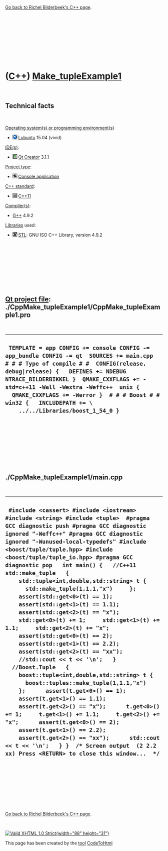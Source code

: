 

[Go back to Richel Bilderbeek's C++ page](Cpp.htm).

 

 

 

 

 

([C++](Cpp.htm)) [Make\_tupleExample1](CppMake_tupleExample1.htm)
=================================================================

 

Technical facts
---------------

 

[Operating system(s) or programming environment(s)](CppOs.htm)

-   ![Lubuntu](PicLubuntu.png) [Lubuntu](CppLubuntu.htm) 15.04 (vivid)

[IDE(s)](CppIde.htm):

-   ![Qt Creator](PicQtCreator.png) [Qt Creator](CppQtCreator.htm) 3.1.1

[Project type](CppQtProjectType.htm):

-   ![console](PicConsole.png) [Console
    application](CppConsoleApplication.htm)

[C++ standard](CppStandard.htm):

-   ![C++11](PicCpp11.png) [C++11](Cpp11.htm)

[Compiler(s)](CppCompiler.htm):

-   [G++](CppGpp.htm) 4.9.2

[Libraries](CppLibrary.htm) used:

-   ![STL](PicStl.png) [STL](CppStl.htm): GNU ISO C++ Library, version
    4.9.2

 

 

 

 

 

[Qt project file](CppQtProjectFile.htm): ./CppMake\_tupleExample1/CppMake\_tupleExample1.pro
--------------------------------------------------------------------------------------------

 

  ------------------------------------------------------------------------------------------------------------------------------------------------------------------------------------------------------------------------------------------------------------------------------------------------------------------------------------------------------------------------------
  ` TEMPLATE = app CONFIG += console CONFIG -= app_bundle CONFIG -= qt  SOURCES += main.cpp  # # # Type of compile # #  CONFIG(release, debug|release) {   DEFINES += NDEBUG NTRACE_BILDERBIKKEL }  QMAKE_CXXFLAGS += -std=c++11 -Wall -Wextra -Weffc++  unix {   QMAKE_CXXFLAGS += -Werror }  # # # Boost # #  win32 {   INCLUDEPATH += \     ../../Libraries/boost_1_54_0 }`
  ------------------------------------------------------------------------------------------------------------------------------------------------------------------------------------------------------------------------------------------------------------------------------------------------------------------------------------------------------------------------------

 

 

 

 

 

./CppMake\_tupleExample1/main.cpp
---------------------------------

 

  ------------------------------------------------------------------------------------------------------------------------------------------------------------------------------------------------------------------------------------------------------------------------------------------------------------------------------------------------------------------------------------------------------------------------------------------------------------------------------------------------------------------------------------------------------------------------------------------------------------------------------------------------------------------------------------------------------------------------------------------------------------------------------------------------------------------------------------------------------------------------------------------------------------------------------------------------------------------------------------------------------------------------------------------------------------------------------------------------------------------------------------------------------------------------------------------------------------------------------------------------------------------------------
  ` #include <cassert> #include <iostream> #include <string> #include <tuple>  #pragma GCC diagnostic push #pragma GCC diagnostic ignored "-Weffc++" #pragma GCC diagnostic ignored "-Wunused-local-typedefs" #include <boost/tuple/tuple.hpp> #include <boost/tuple/tuple_io.hpp> #pragma GCC diagnostic pop   int main() {   //C++11 std::make_tuple   {     std::tuple<int,double,std::string> t {       std::make_tuple(1,1.1,"x")     };      assert(std::get<0>(t) == 1);     assert(std::get<1>(t) == 1.1);     assert(std::get<2>(t) == "x");      std::get<0>(t) += 1;     std::get<1>(t) += 1.1;     std::get<2>(t) += "x";      assert(std::get<0>(t) == 2);     assert(std::get<1>(t) == 2.2);     assert(std::get<2>(t) == "xx");      //std::cout << t << '\n';   }   //Boost.Tuple   {     boost::tuple<int,double,std::string> t {       boost::tuples::make_tuple(1,1.1,"x")     };      assert(t.get<0>() == 1);     assert(t.get<1>() == 1.1);     assert(t.get<2>() == "x");      t.get<0>() += 1;     t.get<1>() += 1.1;     t.get<2>() += "x";      assert(t.get<0>() == 2);     assert(t.get<1>() == 2.2);     assert(t.get<2>() == "xx");      std::cout << t << '\n';   } }  /* Screen output  (2 2.2 xx) Press <RETURN> to close this window...  */`
  ------------------------------------------------------------------------------------------------------------------------------------------------------------------------------------------------------------------------------------------------------------------------------------------------------------------------------------------------------------------------------------------------------------------------------------------------------------------------------------------------------------------------------------------------------------------------------------------------------------------------------------------------------------------------------------------------------------------------------------------------------------------------------------------------------------------------------------------------------------------------------------------------------------------------------------------------------------------------------------------------------------------------------------------------------------------------------------------------------------------------------------------------------------------------------------------------------------------------------------------------------------------------------

 

 

 

 

 

[Go back to Richel Bilderbeek's C++ page](Cpp.htm).



 

[![Valid XHTML 1.0 Strict](valid-xhtml10.png){width="88"
height="31"}](http://validator.w3.org/check?uri=referer)

This page has been created by the [tool](Tools.htm)
[CodeToHtml](ToolCodeToHtml.htm)
